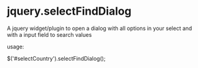 jquery.selectFindDialog
=======================

A jquery widget/plugin to open a dialog with all options in your select and with a input field to search values 


usage:

$('#selectCountry').selectFindDialog();
